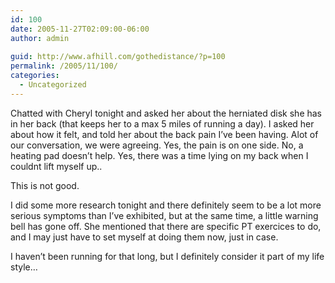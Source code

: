 ```yaml
---
id: 100
date: 2005-11-27T02:09:00-06:00
author: admin
  
guid: http://www.afhill.com/gothedistance/?p=100
permalink: /2005/11/100/
categories:
  - Uncategorized
---
```

Chatted with Cheryl tonight and asked her about the herniated disk she has in her back (that keeps her to a max 5 miles of running a day). I asked her about how it felt, and told her about the back pain I&#8217;ve been having. Alot of our conversation, we were agreeing. Yes, the pain is on one side. No, a heating pad doesn&#8217;t help. Yes, there was a time lying on my back when I couldnt lift myself up..

This is not good. 

I did some more research tonight and there definitely seem to be a lot more serious symptoms than I&#8217;ve exhibited, but at the same time, a little warning bell has gone off. She mentioned that there are specific PT exercices to do, and I may just have to set myself at doing them now, just in case. 

I haven&#8217;t been running for that long, but I definitely consider it part of my life style&#8230;